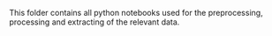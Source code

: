 This folder contains all python notebooks used for the preprocessing, processing and extracting of the relevant data.
